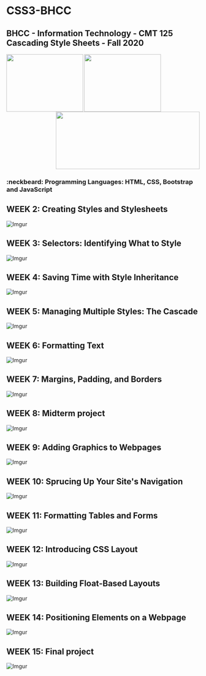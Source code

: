 # CSS3-BHCC

## BHCC - Information Technology - CMT 125 Cascading Style Sheets - Fall 2020

<img align="left" width="200" height="150" src="https://media.giphy.com/media/l3vRfNA1p0rvhMSvS/giphy.gif">

<img align="left" width="200" height="150" src="https://media.giphy.com/media/fsEaZldNC8A1PJ3mwp/giphy.gif">
<p align="right">
  <img width="375" height="150" src="https://services.jsatech.com/custom/cached/104/images/header_image.jpg">
</p>

### :neckbeard: Programming Languages: HTML, CSS, Bootstrap and JavaScript

## WEEK 2: Creating Styles and Stylesheets
![Imgur](https://i.imgur.com/SEdSzDc.png)

## WEEK 3: Selectors: Identifying What to Style
![Imgur](https://i.imgur.com/vvBc2Rs.png)

## WEEK 4: Saving Time with Style Inheritance
![Imgur](https://i.imgur.com/ZHGiFCs.png)

## WEEK 5: Managing Multiple Styles: The Cascade
![Imgur](https://i.imgur.com/v0F6XLw.png)

## WEEK 6: Formatting Text
![Imgur]()

## WEEK 7: Margins, Padding, and Borders
![Imgur]()

## WEEK 8: Midterm project
![Imgur]()

## WEEK 9: Adding Graphics to Webpages
![Imgur]()

## WEEK 10: Sprucing Up Your Site's Navigation
![Imgur]()

## WEEK 11: Formatting Tables and Forms
![Imgur]()

## WEEK 12: Introducing CSS Layout
![Imgur]()

## WEEK 13: Building Float-Based Layouts
![Imgur]()

## WEEK 14: Positioning Elements on a Webpage
![Imgur]()

## WEEK 15: Final project
![Imgur]()